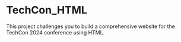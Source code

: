 # TechCon_HTML
This project challenges you to build a comprehensive website for the TechCon 2024 conference using HTML. 
